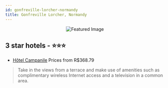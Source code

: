 ```yaml
---
id: gonfreville-lorcher-normandy
title: Gonfreville Lorcher, Normandy
---
```


<center><img src="https://i.travelapi.com/hotels/15000000/14770000/14766300/14766293/cfa80f71_z.jpg" alt="Featured Image" /></center>


##  3 star hotels - ⭐️⭐️⭐️

-    [Hôtel Campanile](https://us.hurb.com/hotels/gonfreville-lorcher/hotel-campanile-JNP-JP081399?cmp=18055) Prices from R$368.79
   > Take in the views from a terrace and make use of amenities such as complimentary wireless Internet access and a television in a common area.
